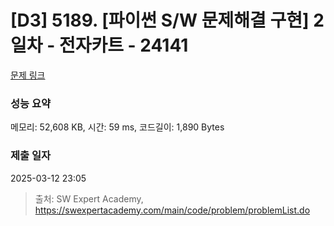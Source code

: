 # [D3] 5189. [파이썬 S/W 문제해결 구현] 2일차 - 전자카트 - 24141 

[문제 링크](https://swexpertacademy.com/main/code/problem/problemDetail.do?contestProbId=AZWIBggK_jrHBIPl) 

### 성능 요약

메모리: 52,608 KB, 시간: 59 ms, 코드길이: 1,890 Bytes

### 제출 일자

2025-03-12 23:05



> 출처: SW Expert Academy, https://swexpertacademy.com/main/code/problem/problemList.do